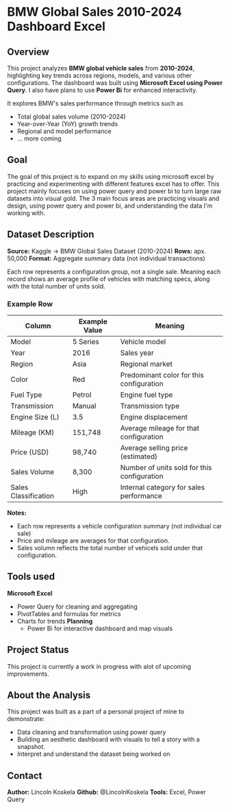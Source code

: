 # BMW Global Sales 2010-2024 Dashboard Excel 

## Overview

This project analyzes **BMW global vehicle sales** from **2010-2024**, highlighting key trends across regions, models, and various other configurations. 
The dashboard was built using **Microsoft Excel using Power Query**. I also have plans to use **Power Bi** for enhanced interactivity. 

It explores BMW's sales performance through metrics such as
- Total global sales volume (2010-2024)
- Year-over-Year (YoY) growth trends
- Regional and model performance
- ... more coming

## Goal

The goal of this project is to expand on my skills using microsoft excel by practicing and experimenting with different features 
excel has to offer. This project mainly focuses on using power query and power bi to turn large raw datasets into visual gold. The 3 main focus
areas are practicing visuals and design, using power query and power bi, and understanding the data I'm working with. 

## Dataset Description

**Source:** Kaggle -> BMW Global Sales Dataset (2010-2024)
**Rows:** apx. 50,000
**Format:** Aggregate summary data (not individual transactions)

Each row represents a configuration group, not a single sale. Meaning each record shows an average profile
of vehicles with matching specs, along with the total number of units sold. 

### Example Row

| Column               | Example Value | Meaning                                     |
| -------------------- | ------------- | ------------------------------------------- |
| Model                | 5 Series      | Vehicle model                               |
| Year                 | 2016          | Sales year                                  |
| Region               | Asia          | Regional market                             |
| Color                | Red           | Predominant color for this configuration    |
| Fuel Type            | Petrol        | Engine fuel type                            |
| Transmission         | Manual        | Transmission type                           |
| Engine Size (L)      | 3.5           | Engine displacement                         |
| Mileage (KM)         | 151,748       | Average mileage for that configuration      |
| Price (USD)          | 98,740        | Average selling price (estimated)           |
| Sales Volume         | 8,300         | Number of units sold for this configuration |
| Sales Classification | High          | Internal category for sales performance     |

**Notes:**

- Each row represents a vehicle configuration summary (not individual car sale)
- Price and mileage are averages for that configuration.
- Sales volumn reflects the total number of vehicels sold under that configuration.

## Tools used

**Microsoft Excel**
- Power Query for cleaning and aggregating
- PivotTables and formulas for metrics
- Charts for trends
**Planning**
  - Power Bi for interactive dashboard and map visuals

## Project Status

This project is currently a work in progress with alot of upcoming improvements. 

## About the Analysis

This project was built as a part of a personal project of mine to demonstrate:
- Data cleaning and transformation using power query
- Building an aesthetic dashboard with visuals to tell a story with a snapshot.
- Interpret and understand the dataset being worked on

## Contact
**Author:** Lincoln Koskela
**Github:** @LincolnKoskela
**Tools:** Excel, Power Query
